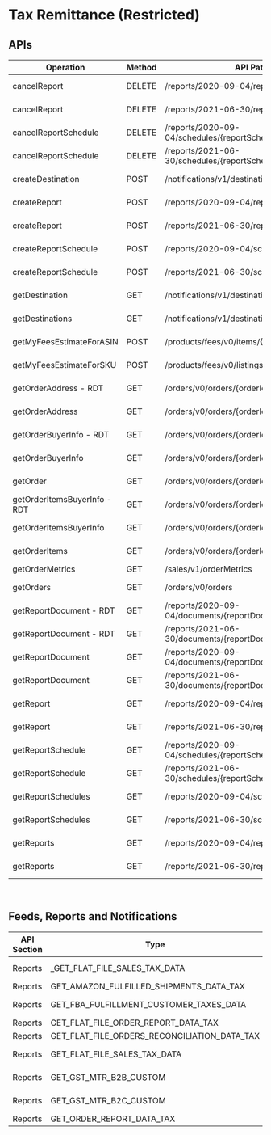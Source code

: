 # Tax Remittance (Restricted)
## APIs
|Operation|Method|API Path (URL)|Region|
|-|-|-|-|
|cancelReport|DELETE|/reports/2020-09-04/reports/{reportId}|NA, EU, FE|
|cancelReport|DELETE|/reports/2021-06-30/reports/{reportId}|NA, EU, FE|
|cancelReportSchedule|DELETE|/reports/2020-09-04/schedules/{reportScheduleId}|NA, EU, FE|
|cancelReportSchedule|DELETE|/reports/2021-06-30/schedules/{reportScheduleId}|NA, EU, FE|
|createDestination|POST|/notifications/v1/destinations|NA, EU, FE|
|createReport|POST|/reports/2020-09-04/reports|NA, EU, FE|
|createReport|POST|/reports/2021-06-30/reports|NA, EU, FE|
|createReportSchedule|POST|/reports/2020-09-04/schedules|NA, EU, FE|
|createReportSchedule|POST|/reports/2021-06-30/schedules|NA, EU, FE|
|getDestination|GET|/notifications/v1/destinations/{destinationId}|NA, EU, FE|
|getDestinations|GET|/notifications/v1/destinations|NA, EU, FE|
|getMyFeesEstimateForASIN|POST|/products/fees/v0/items/{Asin}/feesEstimate|NA, EU, FE|
|getMyFeesEstimateForSKU|POST|/products/fees/v0/listings/{SellerSKU}/feesEstimate|NA, EU, FE|
|getOrderAddress - RDT|GET|/orders/v0/orders/{orderId}/address|NA, EU, FE|
|getOrderAddress|GET|/orders/v0/orders/{orderId}/address|NA, EU, FE|
|getOrderBuyerInfo - RDT|GET|/orders/v0/orders/{orderId}/buyerInfo|NA, EU, FE|
|getOrderBuyerInfo|GET|/orders/v0/orders/{orderId}/buyerInfo|NA, EU, FE|
|getOrder|GET|/orders/v0/orders/{orderId}|NA, EU, FE|
|getOrderItemsBuyerInfo - RDT|GET|/orders/v0/orders/{orderId}/orderItems/buyerInfo|NA, EU, FE|
|getOrderItemsBuyerInfo|GET|/orders/v0/orders/{orderId}/orderItems/buyerInfo|NA, EU, FE|
|getOrderItems|GET|/orders/v0/orders/{orderId}/orderItems|NA, EU, FE|
|getOrderMetrics|GET|/sales/v1/orderMetrics|FE|
|getOrders|GET|/orders/v0/orders|NA, EU, FE|
|getReportDocument - RDT|GET|/reports/2020-09-04/documents/{reportDocumentId}|NA, EU, FE|
|getReportDocument - RDT|GET|/reports/2021-06-30/documents/{reportDocumentId}|NA, EU, FE|
|getReportDocument|GET|/reports/2020-09-04/documents/{reportDocumentId}|NA, EU, FE|
|getReportDocument|GET|/reports/2021-06-30/documents/{reportDocumentId}|NA, EU, FE|
|getReport|GET|/reports/2020-09-04/reports/{reportId}|NA, EU, FE|
|getReport|GET|/reports/2021-06-30/reports/{reportId}|NA, EU, FE|
|getReportSchedule|GET|/reports/2020-09-04/schedules/{reportScheduleId}|NA, EU, FE|
|getReportSchedule|GET|/reports/2021-06-30/schedules/{reportScheduleId}|NA, EU, FE|
|getReportSchedules|GET|/reports/2020-09-04/schedules|NA, EU, FE|
|getReportSchedules|GET|/reports/2021-06-30/schedules|NA, EU, FE|
|getReports|GET|/reports/2020-09-04/reports|NA, EU, FE|
|getReports|GET|/reports/2021-06-30/reports|NA, EU, FE|
&nbsp;
## Feeds, Reports and Notifications
|API Section|Type|Region|
|-|-|-|
|Reports|_GET_FLAT_FILE_SALES_TAX_DATA|NA, EU, FE|
|Reports|GET\_AMAZON\_FULFILLED\_SHIPMENTS\_DATA\_TAX|NA|
|Reports|GET\_FBA\_FULFILLMENT\_CUSTOMER\_TAXES\_DATA|NA, EU, FE|
|Reports|GET\_FLAT\_FILE\_ORDER\_REPORT\_DATA\_TAX|NA|
|Reports|GET\_FLAT\_FILE\_ORDERS\_RECONCILIATION\_DATA\_TAX|NA|
|Reports|GET\_FLAT\_FILE\_SALES\_TAX\_DATA|NA, EU, FE|
|Reports|GET\_GST\_MTR\_B2B\_CUSTOM|NA, EU, FE|
|Reports|GET\_GST\_MTR\_B2C\_CUSTOM|NA, EU, FE|
|Reports|GET\_ORDER\_REPORT\_DATA\_TAX|NA|
